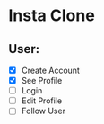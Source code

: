 # Insta Clone


## User:

- [x] Create Account
- [x] See Profile
- [ ] Login
- [ ] Edit Profile
- [ ] Follow User